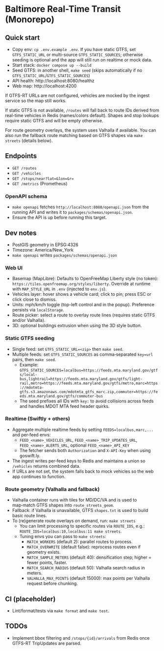 # Baltimore Real-Time Transit (Monorepo)

## Quick start
- Copy env: `cp .env.example .env`. If you have static GTFS, set `GTFS_STATIC_URL` or multi-source `GTFS_STATIC_SOURCES`; otherwise seeding is optional and the app will still run on realtime or mock data.
- Start stack: `docker compose up --build`
- Seed GTFS: in another shell, `make seed` (skips automatically if no `GTFS_STATIC_URL`/`GTFS_STATIC_SOURCES`)
- API health: http://localhost:8080/healthz
- Web map: http://localhost:4200

If GTFS-RT URLs are not configured, vehicles are mocked by the ingest service so the map still works.

If static GTFS is not available, `/routes` will fall back to route IDs derived from real-time vehicles in Redis (names/colors default). Shapes and stop lookups require static GTFS and will be empty otherwise.

For route geometry overlays, the system uses Valhalla if available. You can also run the fallback route matching based on GTFS shapes via `make streets` (details below).

## Endpoints
- `GET /routes`
- `GET /vehicles`
- `GET /stops/near?lat=&lon=&r=`
- `GET /metrics` (Prometheus)

### OpenAPI schema
- `make openapi` fetches `http://localhost:8080/openapi.json` from the running API and writes it to `packages/schemas/openapi.json`.
- Ensure the API is up before running this target.

## Dev notes
- PostGIS geometry in EPSG:4326
- Timezone: America/New_York
- `make openapi` writes `packages/schemas/openapi.json`

### Web UI
- Basemap (MapLibre): Defaults to OpenFreeMap Liberty style (no token): `https://tiles.openfreemap.org/styles/liberty`. Override at runtime with `MAP_STYLE_URL` in `.env` (injected to `env.js`).
- Vehicles layer: hover shows a vehicle card; click to pin; press ESC or click close to dismiss.
- Units: mph/km/h toggle (top-left control and in the popup). Preference persists via `localStorage`.
- Route picker: select a route to overlay route lines (requires static GTFS and/or Valhalla).
- 3D: optional buildings extrusion when using the 3D style button.

### Static GTFS seeding
- Single feed: set `GTFS_STATIC_URL=<zip>` then `make seed`.
- Multiple feeds: set `GTFS_STATIC_SOURCES` as comma‑separated `key=url` pairs, then `make seed`.
  - Example: `GTFS_STATIC_SOURCES=localbus=https://feeds.mta.maryland.gov/gtfs/local-bus,lightrail=https://feeds.mta.maryland.gov/gtfs/light-rail,metro=https://feeds.mta.maryland.gov/gtfs/metro,marc=https://mdotmta-gtfs.s3.amazonaws.com/mdotmta_gtfs_marc.zip,commuter=https://feeds.mta.maryland.gov/gtfs/commuter-bus`
  - The seed prefixes all IDs with `key:` to avoid collisions across feeds and handles MDOT MTA feed header quirks.

### Realtime (Swiftly + others)
- Aggregate multiple realtime feeds by setting `FEEDS=localbus,marc,...` and per‑feed envs:
  - `FEED_<name>_VEHICLES_URL`, `FEED_<name>_TRIP_UPDATES_URL`, `FEED_<name>_ALERTS_URL`, optional `FEED_<name>_API_KEY`
  - The fetcher sends both `Authorization` and `X-API-Key` when using goswift.ly.
- The ingest writes per‑feed keys to Redis and maintains a union so `/vehicles` returns combined data.
- If URLs are not set, the system falls back to mock vehicles so the web app continues to function.

### Route geometry (Valhalla and fallback)
- Valhalla container runs with tiles for MD/DC/VA and is used to map‑match GTFS shapes into `route_streets_geom`.
- Fallback: if Valhalla is unavailable, GTFS `shapes.txt` is used to build basic route lines.
- To (re)generate route overlays on demand, run: `make streets`
  - You can limit processing to specific routes via `ROUTE_IDS`, e.g.: `ROUTE_IDS=localbus:10,localbus:11 make streets`.
  - Tuning envs you can pass to `make streets`:
    - `MATCH_WORKERS` (default 2): parallel routes to process.
    - `MATCH_OVERWRITE` (default false): reprocess routes even if geometry exists.
    - `MATCH_SAMPLE_METERS` (default 40): densification step; higher = fewer points, faster.
    - `MATCH_SEARCH_RADIUS` (default 50): Valhalla search radius in meters.
    - `VALHALLA_MAX_POINTS` (default 15000): max points per Valhalla request before chunking.

## CI (placeholder)
- Lint/format/tests via `make format` and `make test`.

## TODOs
- Implement bbox filtering and `/stops/{id}/arrivals` from Redis once GTFS-RT TripUpdates are parsed.
